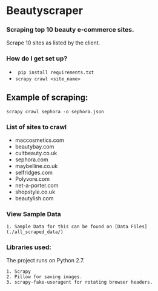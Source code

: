 # Beautyscraper #


### Scraping top 10 beauty e-commerce sites. ###

Scrape 10 sites as listed by the client.


### How do I get set up? ###

* ` pip install requirements.txt`
* `scrapy crawl <site_name> `

## Example of scraping:

`scrapy crawl sephora -o sephora.json`


### List of sites to crawl ###

* maccosmetics.com
* beautybay.com
* cultbeauty.co.uk
* sephora.com
* maybelline.co.uk
* selfridges.com
* Polyvore.com
* net-a-porter.com
* shopstyle.co.uk
* beautylish.com


### View Sample Data ###

	1. Sample Data for this can be found on [Data Files](./all_scraped_data/)


### Libraries used:

The project runs on Python 2.7.

	1. Scrapy
	2. Pillow for saving images.
	3. scrapy-fake-useragent for rotating browser headers.